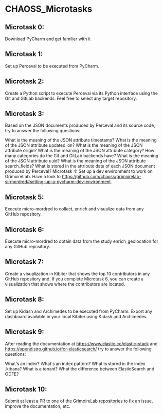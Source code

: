 # CHAOSS_Microtasks

## Microtask 0:
Download PyCharm and get familiar with it 

## Microtask 1:
Set up Perceval to be executed from PyCharm.

## Microtask 2:
Create a Python script to execute Perceval via its Python interface using the Git and GitLab backends. Feel free to select any target repository.

## Microtask 3:
Based on the JSON documents produced by Perceval and its source code, try to answer the following questions:

What is the meaning of the JSON attribute timestamp?
What is the meaning of the JSON attribute updated_on?
What is the meaning of the JSON attribute origin?
What is the meaning of the JSON attribute category?
How many categories do the Git and GitLab backends have?
What is the meaning of the JSON attribute uuid?
What is the meaning of the JSON attribute search_fields?
What is stored in the attribute data of each JSON document produced by Perceval?
Microtask 4:
Set up a dev environment to work on GrimoireLab. Have a look to https://github.com/chaoss/grimoirelab-sirmordred#setting-up-a-pycharm-dev-environment.

## Microtask 5:
Execute micro-mordred to collect, enrich and visualize data from any GitHub repository.

## Microtask 6:
Execute micro-mordred to obtain data from the study enrich_geolocation for any GitHub repository.

## Microtask 7:
Create a visualization in Kibiter that shows the top 10 contributors in any GitHub repository and. If you complete Microtask 6, you can create a visualization that shows where the contributors are located.

## Microtask 8:
Set up Kidash and Archimedes to be executed from PyCharm. Export any dashboard available in your local Kibiter using Kidash and Archimedes.

## Microtask 9:
After reading the documentation at https://www.elastic.co/elastic-stack and https://opendistro.github.io/for-elasticsearch/ try to answer the following questions:

What's an index?
What's an index pattern?
What is stored in the index .kibana?
What is a tenant?
What the difference between ElasticSearch and ODFE?

## Microtask 10:
Submit at least a PR to one of the GrimoireLab repositories to fix an issue, improve the documentation, etc.
